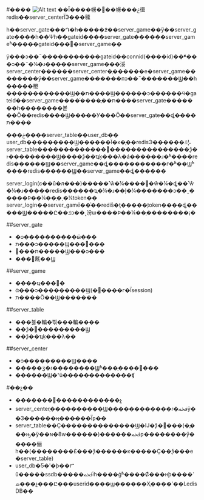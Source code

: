 #����
![Alt text](https://github.com/weikaishio/chess/blob/master/doc/pic/architecture.png?raw=true)
��Ϊ����㡢�߼��㡢���ݲ㣬redis��server_centerΪЭ���㡣 

һ��server_gate���Դ�һ�����߶��server_game��ÿ��server_gate����һ��Ψһ��gateid����server_gate������server_gameʱ�����gateid���͸�server_game��  

ÿ���ͻ��˵�����������gateid��connid(����id)��ʶ���ͻ��˵�¼�ɹ�����server_game���浽server_center������server_center�ַ������е�server_game��������ÿ��server_game�������пͻ��˵�������Ϣ��һ�����棬������������Ϣ��ת����Ϣ������ͻ������ӵ�gateid��server_game����ͬ����ֱ��ת����server_gate�������һ��������뵽��Ӧ��redis����Ϣ�����У���Ӧ��server_gate��ȡ����ת����  

���ݲ����server_table��user_db��  
user_db���������Ϣ������Ϊ�κ�֧��redisЭ������ݿ⡣  
server_table�������������߼���������������ѯ�ͱ���������Ϣ����ѯ��ҵķ���λ�á������ɹ�ʱ����redis������Ϣ��server_game��ȡ�����������г�ʱ��Ϣʱ����redis������Ϣ��server_game��ȡ������  

server_login(ͼ��û�л���)�����˺ŵ�¼����΢�ŵ�¼�ȡ��˺ŵ�¼�ɹ�����redis������ҵ�¼�ɹ��ļ�¼�������ͻ��˷�����Ϸ��¼��ַ�͵�¼token��  
server_login��server_game֮��ͨ��redisͨ�ţ�����֤token����ȡ�����Ϣ�����Ը��ݿͻ��˰汾ѡ����Ϸ��¼��ַ��������¡�

##server_gate
* �ͻ����������ӹ���
* ת���ͻ�����Ϣ���߼���
* ת���߼�����Ϣ���ͻ���
* ���͹㲥��Ϣ

##server_game
* ����ҵ���߼�
* ά���ͻ���������Ϣ(�߼����г�Ϊsession)
* ת����Ӧ��Ϣ�������

##server_table
* ���뷿�䡢�뿪���䡢����
* ��ѯ�͸���������Ϣ
* ��ѯ��ҵķ���λ��

##server_center
* �ͻ���������Ϣ����
* �����ӡ�ɾ��������Ϣʱ���ַ����߼���
* ������Ϣ�־û�������������ʧ

#��չ��
* �������߼������������չ
* server_centerֻ����������Ϣ������������ɾ�ﵽÿ��3������ң������Ϊƿ��
* server_table��Ҫ��������������Ϣ�Ĳ�ѯ�͸���(�ֱ���ԣ�ÿ��ɴ�8w������)������ﵽƿ��������ÿ�����俪һ��(��������£���ѯ������ĸ�����Ҫ��ѯ���е�server_table)
* user_db�Ƽ�ʹ�þ��г־û����ܵ�ssdb�����ݴﵽһ����ģʱ����Ȼ���нϸߵ����ܣ���չ���Ը���userid����ϣ������Ҳ����ʹ��LedisDB��